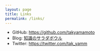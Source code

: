 ```yaml
---
layout: page
title: Links
permalink: /links/
---
```


- GitHub: <https://github.com/takyamamoto>
- Blog: [知識のサラダボウル](https://salad-bowl-of-knowledge.github.io/hp/)
- Twitter: <https://twitter.com/tak_yamm>
